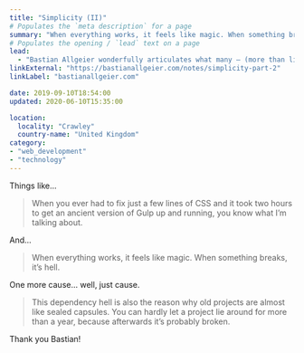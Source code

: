 ```yaml
---
title: "Simplicity (II)"
# Populates the `meta description` for a page
summary: "When everything works, it feels like magic. When something breaks, it’s hell."
# Populates the opening / `lead` text on a page
lead:
  - "Bastian Allgeier wonderfully articulates what many – (more than likely most!) – of us are probably thinking anyway but unsure whether we should break cover or not."
linkExternal: "https://bastianallgeier.com/notes/simplicity-part-2"
linkLabel: "bastianallgeier.com"

date: 2019-09-10T18:54:00
updated: 2020-06-10T15:35:00

location:
  locality: "Crawley"
  country-name: "United Kingdom"
category:
- "web_development"
- "technology"
---
```


Things like...

> When you ever had to fix just a few lines of CSS and it took two hours to get an ancient version of Gulp up and running, you know what I’m talking about.

And...

> When everything works, it feels like magic. When something breaks, it’s hell.

One more cause... well, just cause.

> This dependency hell is also the reason why old projects are almost like sealed capsules. You can hardly let a project lie around for more than a year, because afterwards it’s probably broken.

Thank you Bastian!
